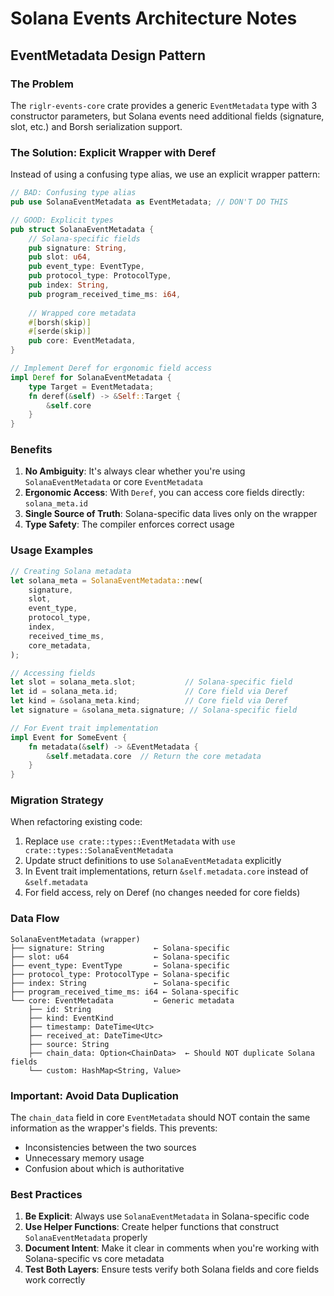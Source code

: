 # Solana Events Architecture Notes

## EventMetadata Design Pattern

### The Problem
The `riglr-events-core` crate provides a generic `EventMetadata` type with 3 constructor parameters, but Solana events need additional fields (signature, slot, etc.) and Borsh serialization support.

### The Solution: Explicit Wrapper with Deref

Instead of using a confusing type alias, we use an explicit wrapper pattern:

```rust
// BAD: Confusing type alias
pub use SolanaEventMetadata as EventMetadata; // DON'T DO THIS

// GOOD: Explicit types
pub struct SolanaEventMetadata {
    // Solana-specific fields
    pub signature: String,
    pub slot: u64,
    pub event_type: EventType,
    pub protocol_type: ProtocolType,
    pub index: String,
    pub program_received_time_ms: i64,
    
    // Wrapped core metadata
    #[borsh(skip)]
    #[serde(skip)]
    pub core: EventMetadata,
}

// Implement Deref for ergonomic field access
impl Deref for SolanaEventMetadata {
    type Target = EventMetadata;
    fn deref(&self) -> &Self::Target {
        &self.core
    }
}
```

### Benefits

1. **No Ambiguity**: It's always clear whether you're using `SolanaEventMetadata` or core `EventMetadata`
2. **Ergonomic Access**: With `Deref`, you can access core fields directly: `solana_meta.id`
3. **Single Source of Truth**: Solana-specific data lives only on the wrapper
4. **Type Safety**: The compiler enforces correct usage

### Usage Examples

```rust
// Creating Solana metadata
let solana_meta = SolanaEventMetadata::new(
    signature,
    slot,
    event_type,
    protocol_type,
    index,
    received_time_ms,
    core_metadata,
);

// Accessing fields
let slot = solana_meta.slot;           // Solana-specific field
let id = solana_meta.id;               // Core field via Deref
let kind = &solana_meta.kind;          // Core field via Deref
let signature = &solana_meta.signature; // Solana-specific field

// For Event trait implementation
impl Event for SomeEvent {
    fn metadata(&self) -> &EventMetadata {
        &self.metadata.core  // Return the core metadata
    }
}
```

### Migration Strategy

When refactoring existing code:

1. Replace `use crate::types::EventMetadata` with `use crate::types::SolanaEventMetadata`
2. Update struct definitions to use `SolanaEventMetadata` explicitly
3. In Event trait implementations, return `&self.metadata.core` instead of `&self.metadata`
4. For field access, rely on Deref (no changes needed for core fields)

### Data Flow

```
SolanaEventMetadata (wrapper)
├── signature: String           ← Solana-specific
├── slot: u64                   ← Solana-specific  
├── event_type: EventType       ← Solana-specific
├── protocol_type: ProtocolType ← Solana-specific
├── index: String               ← Solana-specific
├── program_received_time_ms: i64 ← Solana-specific
└── core: EventMetadata         ← Generic metadata
    ├── id: String
    ├── kind: EventKind
    ├── timestamp: DateTime<Utc>
    ├── received_at: DateTime<Utc>
    ├── source: String
    ├── chain_data: Option<ChainData>  ← Should NOT duplicate Solana fields
    └── custom: HashMap<String, Value>
```

### Important: Avoid Data Duplication

The `chain_data` field in core `EventMetadata` should NOT contain the same information as the wrapper's fields. This prevents:
- Inconsistencies between the two sources
- Unnecessary memory usage
- Confusion about which is authoritative

### Best Practices

1. **Be Explicit**: Always use `SolanaEventMetadata` in Solana-specific code
2. **Use Helper Functions**: Create helper functions that construct `SolanaEventMetadata` properly
3. **Document Intent**: Make it clear in comments when you're working with Solana-specific vs core metadata
4. **Test Both Layers**: Ensure tests verify both Solana fields and core fields work correctly